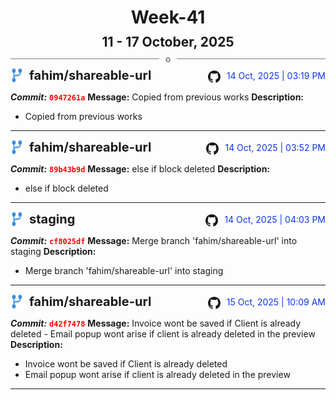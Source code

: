 <h1 style="text-align:center; margin-bottom:10px">Week-41</h1>
<h2 style="text-align:center; margin:0px">11 - 17 October, 2025</h2>
<div style="display: flex; align-items: center; justify-content: center;">
  <hr style="flex: 1; background-color: gray;" />
  <span style="padding: 0 10px;font-weight:bold; color:gray">o</span>
  <hr style="flex: 1; background-color: gray;" />
</div>

<div style="display: flex; justify-content: space-between; align-items:end;">
  <div style="display:flex">
      <img src="../assets/branch.svg" alt="GitHub Logo"  style="width:20px; margin:0 10px 0 0">
      <h3 style="margin: 0; padding:0; font-weight: bold; font-size:20px;">fahim/shareable-url</h3>
  </div>
  <div style="display:flex">
  <img src="../assets/github.svg" alt="GitHub Logo" style="width:20px">
    <span style="color:rgb(16, 54, 226); text-align: right; margin:0 0 0 10px; padding:0px;">14 Oct, 2025 | 03:19 PM</span>
  </div>
</div>

**_Commit:_** <code style="color: red; font-weight: bold;">0947261a</code>
**Message:** Copied from previous works
**Description:**
- Copied from previous works
---
<div style="display: flex; justify-content: space-between; align-items:end;">
  <div style="display:flex">
      <img src="../assets/branch.svg" alt="GitHub Logo"  style="width:20px; margin:0 10px 0 0">
      <h3 style="margin: 0; padding:0; font-weight: bold; font-size:20px;">fahim/shareable-url</h3>
  </div>
  <div style="display:flex">
  <img src="../assets/github.svg" alt="GitHub Logo" style="width:20px">
    <span style="color:rgb(16, 54, 226); text-align: right; margin:0 0 0 10px; padding:0px;">14 Oct, 2025 | 03:52 PM</span>
  </div>
</div>

**_Commit:_** <code style="color: red; font-weight: bold;">89b43b9d</code>
**Message:** else if block deleted
**Description:**
- else if block deleted
---
<div style="display: flex; justify-content: space-between; align-items:end;">
  <div style="display:flex">
      <img src="../assets/branch.svg" alt="GitHub Logo"  style="width:20px; margin:0 10px 0 0">
      <h3 style="margin: 0; padding:0; font-weight: bold; font-size:20px;">staging</h3>
  </div>
  <div style="display:flex">
  <img src="../assets/github.svg" alt="GitHub Logo" style="width:20px">
    <span style="color:rgb(16, 54, 226); text-align: right; margin:0 0 0 10px; padding:0px;">14 Oct, 2025 | 04:03 PM</span>
  </div>
</div>

**_Commit:_** <code style="color: red; font-weight: bold;">cf8025df</code>
**Message:** Merge branch 'fahim/shareable-url' into staging
**Description:**
- Merge branch 'fahim/shareable-url' into staging
---
<div style="display: flex; justify-content: space-between; align-items:end;">
  <div style="display:flex">
      <img src="../assets/branch.svg" alt="GitHub Logo"  style="width:20px; margin:0 10px 0 0">
      <h3 style="margin: 0; padding:0; font-weight: bold; font-size:20px;">fahim/shareable-url</h3>
  </div>
  <div style="display:flex">
  <img src="../assets/github.svg" alt="GitHub Logo" style="width:20px">
    <span style="color:rgb(16, 54, 226); text-align: right; margin:0 0 0 10px; padding:0px;">15 Oct, 2025 | 10:09 AM</span>
  </div>
</div>

**_Commit:_** <code style="color: red; font-weight: bold;">d42f7478</code>
**Message:** Invoice wont be saved if Client is already deleted - Email popup wont arise if client is already deleted in the preview
**Description:**
- Invoice wont be saved if Client is already deleted
- Email popup wont arise if client is already deleted in the preview
---
